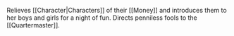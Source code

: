 Relieves [[Character|Characters]] of their [[Money]] and introduces them to her boys and girls for a night of fun. Directs penniless fools to the [[Quartermaster]].